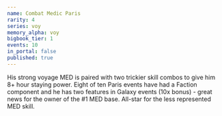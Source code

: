 ```yaml
---
name: Combat Medic Paris
rarity: 4
series: voy
memory_alpha: voy
bigbook_tier: 1
events: 10
in_portal: false
published: true
---
```


His strong voyage MED is paired with two trickier skill combos to give him 8+ hour staying power. Eight of ten Paris events have had a Faction component and he has two features in Galaxy events (10x bonus) - great news for the owner of the #1 MED base. All-star for the less represented MED skill.
